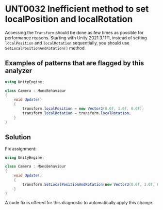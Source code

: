 # UNT0032 Inefficient method to set localPosition and localRotation 

Accessing the `Transform` should be done as few times as possible for performance reasons. Starting with Unity 2021.3.11f1, instead of setting `localPosition` and `localRotation` sequentially, you should use `SetLocalPositionAndRotation()` method.

## Examples of patterns that are flagged by this analyzer

```csharp
using UnityEngine;

class Camera : MonoBehaviour
{
    void Update()
    {
        transform.localPosition = new Vector3(0.0f, 1.0f, 0.0f);
        transform.localRotation = transform.localRotation;
    }
}
```

## Solution

Fix assignment:

```csharp
using UnityEngine;

class Camera : MonoBehaviour
{
    void Update()
    {
        transform.SetLocalPositionAndRotation(new Vector3(0.0f, 1.0f, 0.0f), transform.localRotation);
    }
}
```

A code fix is offered for this diagnostic to automatically apply this change.

